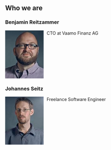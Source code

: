 ## Who we are

### Benjamin Reitzammer


<div>
	<img src="static/img/Reitzammer-Benjamin_dwxspeakerdetail.jpg" style="float:left;padding-right:10px;"/>CTO at Vaamo Finanz AG 
</div>
<div style="clear:both"></div>

### Johannes Seitz

<div>
	<img src="static/img/Seitz-Johannes_dwxspeakerdetail.jpg" style="float:left;padding-right:10px;"/>Freelance Software Engineer 
</div>
<div style="clear:both"></div>